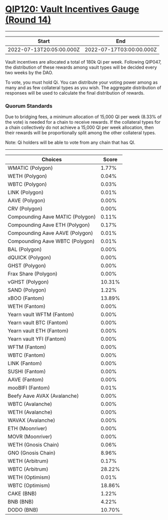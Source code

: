 
# [QIP120: Vault Incentives Gauge (Round 14)](https://snapshot.org/#/qidao.eth/proposal/0xa61dd3561d388f66ed11bd4a2321d3b878f320ffe1610c063689b620894fa779)

---
| Start | End |
| --- | --- |
| 2022-07-13T20:05:00.000Z | 2022-07-17T03:00:00.000Z |


Vault incentives are allocated a total of 180k Qi per week. Following QIP047, the distribution of these rewards among vault types will be decided every two weeks by the DAO.

To vote, you must hold Qi. You can distribute your voting power among as many and as few collateral types as you wish. The aggregate distribution of responses will be used to calculate the final distribution of rewards.

### Quorum Standards

Due to bridging fees, a minimum allocation of 15,000 QI per week (8.33% of the vote) is needed for a chain to receive rewards. If the collateral types for a chain collectively do not achieve a 15,000 QI per week allocation, then their rewards will be proportionally split among the other collateral types.

Note: Qi holders will be able to vote from any chain that has QI.

---
| Choices | Score |
| --- | --- |
| WMATIC (Polygon) | 1.77% |
| WETH (Polygon) | 0.04% |
| WBTC (Polygon) | 0.03% |
| LINK (Polygon) | 0.01% |
| AAVE (Polygon) | 0.00% |
| CRV (Polygon) | 0.00% |
| Compounding Aave MATIC (Polygon) | 0.11% |
| Compounding Aave ETH (Polygon) | 0.17% |
| Compounding Aave AAVE (Polygon) | 0.01% |
| Compounding Aave WBTC (Polygon) | 0.01% |
| BAL (Polygon) | 0.00% |
| dQUICK (Polygon) | 0.00% |
| GHST (Polygon) | 0.00% |
| Frax Share (Polygon) | 0.00% |
| vGHST (Polygon) | 10.31% |
| SAND (Polygon) | 1.22% |
| xBOO (Fantom) | 13.89% |
| WETH (Fantom) | 0.00% |
| Yearn vault WFTM (Fantom) | 0.00% |
| Yearn vault BTC (Fantom) | 0.00% |
| Yearn vault ETH (Fantom) | 0.00% |
| Yearn vault YFI (Fantom) | 0.00% |
| WFTM (Fantom) | 0.00% |
| WBTC (Fantom) | 0.00% |
| LINK (Fantom) | 0.00% |
| SUSHI (Fantom) | 0.00% |
| AAVE (Fantom) | 0.00% |
| mooBIFI (Fantom) | 0.01% |
| Beefy Aave AVAX (Avalanche) | 0.00% |
| WBTC (Avalanche) | 0.00% |
| WETH (Avalanche) | 0.00% |
| WAVAX (Avalanche) | 0.00% |
| ETH (Moonriver) | 0.00% |
| MOVR (Moonriver) | 0.00% |
| WETH (Gnosis Chain) | 0.06% |
| GNO (Gnosis Chain) | 8.96% |
| WETH (Arbitrum) | 0.17% |
| WBTC (Arbitrum) | 28.22% |
| WETH (Optimism) | 0.01% |
| WBTC (Optimism)  | 18.86% |
| CAKE (BNB) | 1.22% |
| BNB (BNB) | 4.22% |
| DODO (BNB) | 10.70% |

